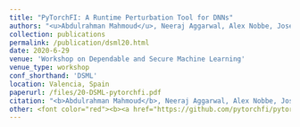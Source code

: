 ```yaml
---
title: "PyTorchFI: A Runtime Perturbation Tool for DNNs"
authors: "<u>Abdulrahman Mahmoud</u>, Neeraj Aggarwal, Alex Nobbe, Jose Rodrigo Sanchez Vicarte, Sarita V. Adve, Christopher W. Fletcher, Iuri Frosio, Siva Kumar Sastry Hari"
collection: publications
permalink: /publication/dsml20.html
date: 2020-6-29
venue: 'Workshop on Dependable and Secure Machine Learning' 
venue_type: workshop 
conf_shorthand: 'DSML'
location: Valencia, Spain
paperurl: /files/20-DSML-pytorchfi.pdf
citation: "<b>Abdulrahman Mahmoud</b>, Neeraj Aggarwal, Alex Nobbe, Jose Rodrigo Sanchez Vicarte, Sarita V. Adve, Christopher W. Fletcher, Iuri Frosio, Siva Kumar Sastry Hari. 2020. &quot;PyTorchFI: A Runtime Perturbation Tool for DNNs,&quot; <i>IEEE/IFIP International Conference on Dependable Systems and Networks - Supplemental Volume, 2020, presented at the Workshop on Dependable and Secure Machine Learning (DSML)</i>, Valencia, Spain 2020."
other: <font color="red"><b><a href="https://github.com/pytorchfi/pytorchfi">PyTorchFI is open-sourced, available here!</a></b></font>. Downloaded <a href="https://pepy.tech/project/pytorchfi">25,000+</a> times!
---
```

